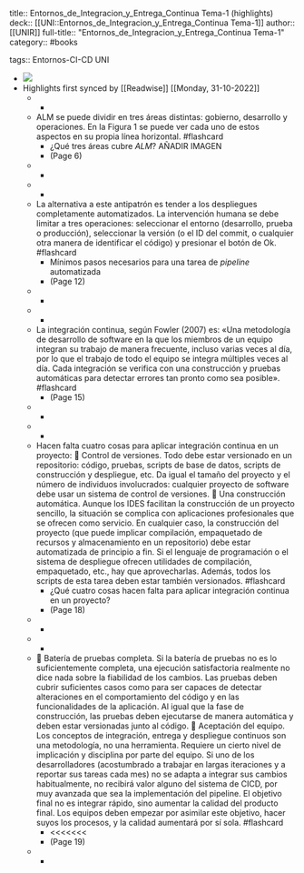 title:: Entornos_de_Integracion_y_Entrega_Continua Tema-1 (highlights)
deck:: [[UNI::Entornos_de_Integracion_y_Entrega_Continua Tema-1]]
author:: [[UNIR]]
full-title:: "Entornos_de_Integracion_y_Entrega_Continua Tema-1"
category:: #books

tags:: Entornos-CI-CD UNI

- ![](https://readwise-assets.s3.amazonaws.com/media/uploaded_book_covers/profile_22942/ed1ff853-1da7-4f47-a3a7-6f588b221213.jpg)
- Highlights first synced by [[Readwise]] [[Monday, 31-10-2022]]
	- -
	- ALM se puede dividir en tres áreas distintas: gobierno, desarrollo y operaciones. En la Figura 1 se puede ver cada uno de estos aspectos en su propia línea horizontal. #flashcard
		- ¿Qué tres áreas cubre _ALM_?
		  AÑADIR IMAGEN
		- (Page 6)
	- -
	- -
	- La  alternativa  a  este  antipatrón  es  tender  a  los  despliegues  completamente automatizados.  La  intervención  humana  se  debe  limitar  a  tres  operaciones: seleccionar el entorno (desarrollo, prueba o producción), seleccionar la versión (o el ID del commit, o cualquier otra manera de identificar el código) y presionar el botón de Ok. #flashcard
		- Mínimos pasos necesarios para una tarea de *pipeline* automatizada
		- (Page 12)
	- -
	- -
	- La integración continua, según Fowler (2007) es: «Una metodología de desarrollo de software en la que los miembros de un equipo integran su trabajo de manera frecuente, incluso varias veces al día, por lo que el trabajo de todo el equipo se integra múltiples veces al día. Cada integración se verifica con una construcción y pruebas automáticas para detectar errores tan pronto como sea posible». #flashcard
		- (Page 15)
	- -
	- -
	- Hacen falta cuatro cosas para aplicar integración continua en un proyecto:   Control  de  versiones.  Todo  debe  estar  versionado  en  un  repositorio:  código, pruebas,  scripts  de  base  de datos,  scripts de  construcción  y despliegue,  etc.  Da igual el tamaño  del  proyecto  y  el  número de  individuos  involucrados:  cualquier proyecto de software debe usar un sistema de control de versiones.   Una  construcción  automática.  Aunque  los  IDES  facilitan  la  construcción  de  un proyecto sencillo, la situación se complica con aplicaciones profesionales que se ofrecen como servicio. En cualquier caso, la construcción del proyecto (que puede implicar  compilación,  empaquetado  de  recursos  y  almacenamiento  en  un repositorio)  debe  estar  automatizada  de  principio  a  fin.  Si  el  lenguaje  de programación  o  el  sistema  de  despliegue  ofrecen  utilidades  de  compilación, empaquetado, etc., hay que aprovecharlas. Además, todos los scripts de esta tarea deben estar también versionados. #flashcard
		- ¿Qué cuatro cosas hacen falta para aplicar integración continua en un proyecto?
		- (Page 18)
	- -
	- -
	-   Batería de pruebas completa. Si la batería de pruebas no es lo suficientemente completa, una ejecución satisfactoria realmente no dice nada sobre la fiabilidad de los cambios. Las pruebas deben cubrir suficientes casos como para ser capaces de detectar alteraciones en el comportamiento del código y en las funcionalidades de la aplicación. Al igual que la fase de construcción, las pruebas deben ejecutarse de manera automática y deben estar versionadas junto al código.   Aceptación  del  equipo.  Los  conceptos  de  integración,  entrega  y  despliegue continuos son una metodología, no una herramienta. Requiere un cierto nivel de implicación  y  disciplina  por  parte  del  equipo.  Si  uno  de  los  desarrolladores (acostumbrado a trabajar en largas iteraciones y a reportar sus tareas cada mes) no se adapta a integrar sus cambios habitualmente, no recibirá valor alguno del sistema  de  CICD,  por  muy  avanzada  que  sea  la  implementación  del  pipeline.  El objetivo final no es integrar rápido, sino aumentar la calidad del producto final. Los equipos deben empezar por asimilar este objetivo, hacer suyos los procesos, y la calidad aumentará por sí sola. #flashcard
		- <<<<<<<
		- (Page 19)
	- -
